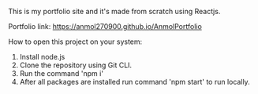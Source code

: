 This is my portfolio site and it's made from scratch using Reactjs.

Portfolio link: https://anmol270900.github.io/AnmolPortfolio

How to open this project on your system:
1. Install node.js
2. Clone the repository using Git CLI.
3. Run the command 'npm i'
4. After all packages are installed run command 'npm start' to run locally.